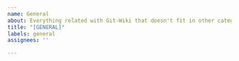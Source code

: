 ```yaml
---
name: General
about: Everything related with Git-Wiki that doesn't fit in other categories
title: "[GENERAL]"
labels: general
assignees: ''

---
```


